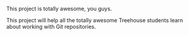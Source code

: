 This project is totally awesome, you guys.


This project will help all the totally awesome Treehouse students learn about working with Git repositories.
